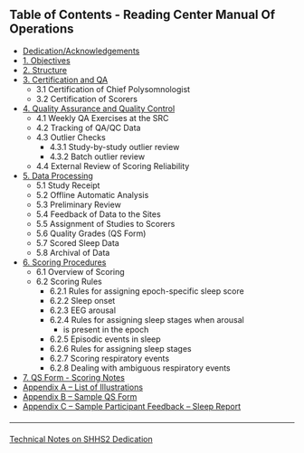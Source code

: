 ## Table of Contents - Reading Center Manual Of Operations

- [Dedication/Acknowledgements](:datasets_path:/shhs/pages/mop/6-01-mop-dedication.md)
- [1. Objectives](:datasets_path:/shhs/pages/mop/6-10-mop-objectives.md)
- [2. Structure](:datasets_path:/shhs/pages/mop/6-20-mop-structure.md)
- [3. Certification and QA](:datasets_path:/shhs/pages/mop/6-30-mop-certification-and-qa.md)
  - 3.1  Certification of Chief Polysomnologist
  - 3.2  Certification of Scorers
- [4. Quality Assurance and Quality Control](:datasets_path:/shhs/pages/mop/6-40-mop-quality-assurance-and-control.md)
  - 4.1  Weekly QA Exercises at the SRC
  - 4.2  Tracking of QA/QC Data
  - 4.3  Outlier Checks
    - 4.3.1 Study-by-study outlier review
    - 4.3.2 Batch outlier review
  - 4.4 External Review of Scoring Reliability
- [5. Data Processing](:datasets_path:/shhs/pages/mop/6-50-mop-data-processing.md)
  - 5.1  Study Receipt
  - 5.2  Offline Automatic Analysis
  - 5.3  Preliminary Review
  - 5.4  Feedback of Data to the Sites
  - 5.5  Assignment of  Studies to Scorers
  - 5.6  Quality Grades (QS Form)
  - 5.7  Scored Sleep Data
  - 5.8  Archival of Data
- [6. Scoring Procedures](:datasets_path:/shhs/pages/mop/6-60-mop-scoring-procedures.md)
  - 6.1  Overview of Scoring
  - 6.2  Scoring Rules
    - 6.2.1  Rules for assigning epoch-specific sleep score
    - 6.2.2  Sleep onset
    - 6.2.3  EEG arousal
    - 6.2.4  Rules for assigning sleep stages when arousal
      - is present in the epoch
    - 6.2.5  Episodic events in sleep
    - 6.2.6  Rules for assigning sleep stages
    - 6.2.7  Scoring respiratory events
    - 6.2.8  Dealing with ambiguous respiratory events
- [7. QS Form - Scoring Notes](:datasets_path:/shhs/pages/mop/6-70-mop-qs-form-scoring-notes.md)
- [Appendix A – List of Illustrations](:datasets_path:/shhs/pages/mop/6-AA-mop-list-of-illustrations.md)
- [Appendix B – Sample QS Form](:datasets_path:/shhs/pages/mop/6-AB-mop-sample-qs-form.md)
- [Appendix C – Sample Participant Feedback – Sleep Report](:datasets_path:/shhs/pages/mop/6-AC-mop-sample-participant-feedback-sleep-report.md)

<hr class="soften" style="margin-top: 20px;margin-bottom: 20px;"/>

<div class="center">
<div class="btn-group">
  <a href=":datasets_path:/shhs/pages/4-equipment-shhs2.md" class="btn btn-default">
    <span class="glyphicon glyphicon-chevron-left"></span>
    Technical Notes on SHHS2
  </a>

  <a href=":datasets_path:/shhs/pages/mop/6-01-mop-dedication.md" class="btn btn-success">
    Dedication
    <span class="glyphicon glyphicon-chevron-right"></span>
  </a>
</div>
</div>
